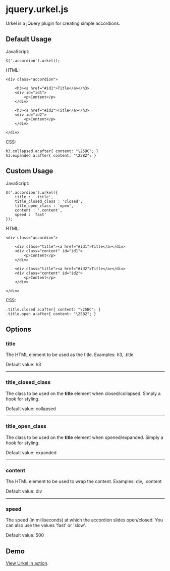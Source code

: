 # jquery.urkel.js

Urkel is a jQuery plugin for creating simple accordions.

## Default Usage

JavaScript:

	$('.accordion').urkel();

HTML:

	<div class="accordion">

		<h3><a href="#id1">Title</a></h3>
		<div id="id1">
			<p>Content</p>
		</div>

		<h3><a href="#id2">Title</a></h3>
		<div id="id2">
			<p>Content</p>
		</div>

	</div>
	
CSS:

	h3.collapsed a:after{ content: "\25BC"; }
	h3.expanded a:after{ content: "\25B2"; }
	
## Custom Usage

JavaScript:

	$('.accordion').urkel({
		title : '.title',
		title_closed_class : 'closed',
		title_open_class : 'open',
		content : '.content',
		speed : 'fast'
	});
	
HTML:

	<div class="accordion">

		<div class="title"><a href="#id1">Title</a></div>
		<div class="content" id="id1">
			<p>Content</p>
		</div>

		<div class="title"><a href="#id2">Title</a></div>
		<div class="content" id="id2">
			<p>Content</p>
		</div>

	</div>
	
CSS:

	.title.closed a:after{ content: "\25BC"; }
	.title.open a:after{ content: "\25B2"; }
	
## Options

### title

The HTML element to be used as the title. Examples: h3, .title

Default value: h3

---

### title_closed_class

The class to be used on the **title** element when closed/collapsed. Simply a hook for styling.

Default value: collapsed

---

### title_open_class

The class to be used on the **title** element when opened/expanded. Simply a hook for styling.

Default value: expanded

---

### content

The HTML element to be used to wrap the content. Examples: div, .content

Default value: div

---

### speed

The speed (in milliseconds) at which the accordion slides open/closed. You can also use the values 'fast' or 'slow'.

Default value: 500

## Demo

[View Urkel in action](https://github.com/thomasthesecond/urkel).